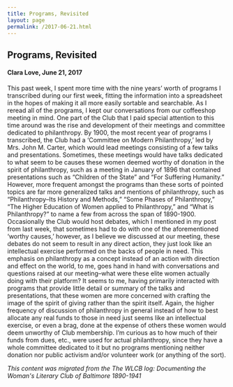 ```yaml
---
title: Programs, Revisited
layout: page
permalink: /2017-06-21.html
---
```


## Programs, Revisited
#### Clara Love, June 21, 2017

This past week, I spent more time with the nine years’ worth of programs I transcribed during our first week, fitting the information into a spreadsheet in the hopes of making it all more easily sortable and searchable. As I reread all of the programs, I kept our conversations from our coffeeshop meeting in mind. One part of the Club that I paid special attention to this time around was the rise and development of their meetings and committee dedicated to philanthropy. By 1900, the most recent year of programs I transcribed, the Club had a ‘Committee on Modern Philanthropy,’ led by Mrs. John M. Carter, which would lead meetings consisting of a few talks and presentations. Sometimes, these meetings would have talks dedicated to what seem to be causes these women deemed worthy of donation in the spirit of philanthropy, such as a meeting in January of 1896 that contained presentations such as “Children of the State” and “For Suffering Humanity.” However, more frequent amongst the programs than these sorts of pointed topics are far more generalized talks and mentions of philanthropy, such as “Philanthropy–Its History and Methods,” “Some Phases of Philanthropy,” “The Higher Education of Women applied to Philanthropy,” and “What is Philanthropy?” to name a few from across the span of 1890-1900. Occasionally the Club would host debates, which I mentioned in my post from last week, that sometimes had to do with one of the aforementioned ‘worthy causes,’ however, as I believe we discussed at our meeting, these debates do not seem to result in any direct action, they just look like an intellectual exercise performed on the backs of people in need. This emphasis on philanthropy as a concept instead of an action with direction and effect on the world, to me, goes hand in hand with conversations and questions raised at our meeting–what were these elite women actually doing with their platform? It seems to me, having primarily interacted with programs that provide little detail or summary of the talks and presentations, that these women are more concerned with crafting the image of the spirit of giving rather than the spirit itself. Again, the higher frequency of discussion of philanthropy in general instead of how to best allocate any real funds to those in need just seems like an intellectual exercise, or even a brag, done at the expense of others these women would deem unworthy of Club membership. I’m curious as to how much of their funds from dues, etc., were used for actual philanthropy, since they have a whole committee dedicated to it but no programs mentioning neither donation nor public activism and/or volunteer work (or anything of the sort).

*This content was migrated from the The WLCB log: Documenting the Woman's Literary Club of Baltimore 1890-1941*
